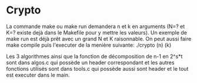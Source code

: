 # Crypto

La commande make ou make run demandera n et k en arguments (N=? et K=? existe dejà dans le Makefile pour y mettre les valeurs).
Un exemple de make run est déjà prêt avec un grand N et K raisonnable.
On peut aussi faire make compile puis l'executer de la menière suivante: ./crypto (n) (k)

Les 3 algorithmes ainsi que la fonction de décomposition de n-1 en 2^s*t sont dans algos.c qui possède un header correspondant et les autres fonctions utilisés sont dans tools.c qui possède aussi sont header et le tout est executer dans le main.